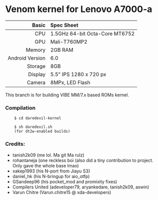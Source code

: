Venom kernel for Lenovo A7000-a
==============

Basic   | Spec Sheet
-------:|:-------------------------
CPU     | 1.5GHz 64-bit Octa-Core MT6752
GPU     | Mali-T760MP2
Memory  | 2GB RAM
Android Version | 6.0
Storage | 8GB
Display | 5.5" IPS 1280 x 720 px
Camera  | 8MPx, LED Flash

This branch is for building VIBE MM/7.x based ROMs kernel.

### Compilation
        
        $ cd daredevil-kernel

        $ sh daredevil.sh
        (for dt2w-enabled builds)

### Credits:
  - tanish2k09 (me lol. Ma git Ma rulz)
  - rohantaneja (one reckless boi (also did a tiny contribution to project. Only gave the whole base lmao)
  - xakep1993 (his N-port from Jiayu S3)
  - daniel_hk (his N-bringup for aio_otfp)
  - GSandeep96 (his pocket_mod and promixity fixes)
  - Compilers United (adeveloper79, aryankedare, tanish2k09, aswin)
  - Varun Chitre (Varun.chitre15 @ xda-developers)

